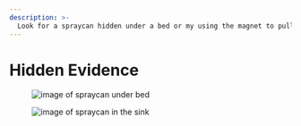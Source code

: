 ```yaml
---
description: >-
  Look for a spraycan hidden under a bed or my using the magnet to pull off the sinks
---
```


# Hidden Evidence

<figure><img src="" alt="image of spraycan under bed"><figcaption></figcaption></figure>
<figure><img src="" alt="image of spraycan in the sink"><figcaption></figcaption></figure>
